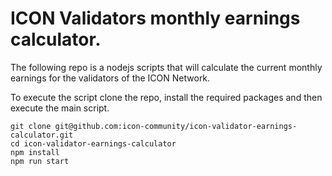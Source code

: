 # ICON Validators monthly earnings calculator.

The following repo is a nodejs scripts that will calculate the current monthly earnings for the validators of the ICON Network.

To execute the script clone the repo, install the required packages and then execute the main script.

```
git clone git@github.com:icon-community/icon-validator-earnings-calculator.git
cd icon-validator-earnings-calculator
npm install
npm run start
```
